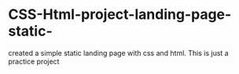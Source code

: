 # CSS-Html-project-landing-page-static-
created a simple static landing page with css and html. This is just a practice project

